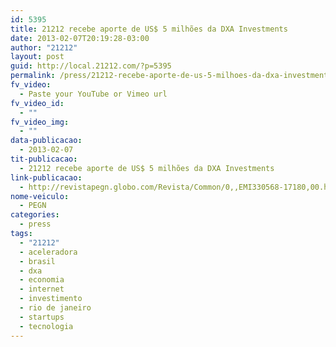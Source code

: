 ```yaml
---
id: 5395
title: 21212 recebe aporte de US$ 5 milhões da DXA Investments
date: 2013-02-07T20:19:28-03:00
author: "21212"
layout: post
guid: http://local.21212.com/?p=5395
permalink: /press/21212-recebe-aporte-de-us-5-milhoes-da-dxa-investments/
fv_video:
  - Paste your YouTube or Vimeo url
fv_video_id:
  - ""
fv_video_img:
  - ""
data-publicacao:
  - 2013-02-07
tit-publicacao:
  - 21212 recebe aporte de US$ 5 milhões da DXA Investments
link-publicacao:
  - http://revistapegn.globo.com/Revista/Common/0,,EMI330568-17180,00.html
nome-veiculo:
  - PEGN
categories:
  - press
tags:
  - "21212"
  - aceleradora
  - brasil
  - dxa
  - economia
  - internet
  - investimento
  - rio de janeiro
  - startups
  - tecnologia
---
```

